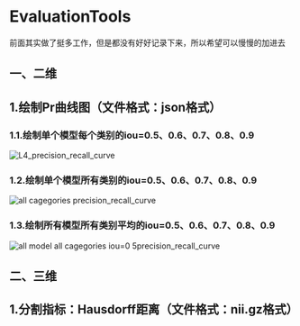 # EvaluationTools
前面其实做了挺多工作，但是都没有好好记录下来，所以希望可以慢慢的加进去
## 一、二维
## 1.绘制Pr曲线图（文件格式：json格式）

### 1.1.绘制单个模型每个类别的iou=0.5、0.6、0.7、0.8、0.9
![L4_precision_recall_curve](https://github.com/ThreeStones1029/EvaluationTools/assets/121242370/e6c66c3f-e412-424c-b001-1e89c8cbb669)

### 1.2.绘制单个模型所有类别的iou=0.5、0.6、0.7、0.8、0.9
![all cagegories precision_recall_curve](https://github.com/ThreeStones1029/EvaluationTools/assets/121242370/be9f921e-90b0-49e4-b16a-5dc728560628)

### 1.3.绘制所有模型所有类别平均的iou=0.5、0.6、0.7、0.8、0.9
![all model all cagegories iou=0 5precision_recall_curve](https://github.com/ThreeStones1029/EvaluationTools/assets/121242370/78995445-8478-4056-9582-992364930851)

## 二、三维
## 1.分割指标：Hausdorff距离（文件格式：nii.gz格式）

